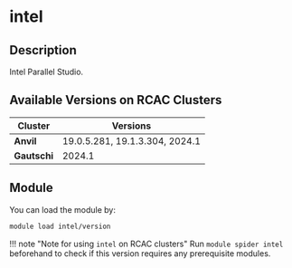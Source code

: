 # intel

## Description
Intel Parallel Studio.

## Available Versions on RCAC Clusters
|Cluster|Versions|
|---|---|
|**Anvil**|19.0.5.281, 19.1.3.304, 2024.1|
|**Gautschi**|2024.1|

## Module
You can load the module by:

```bash
module load intel/version
```

!!! note "Note for using `intel` on RCAC clusters"
    Run `module spider intel` beforehand to check if this version requires any prerequisite modules.
